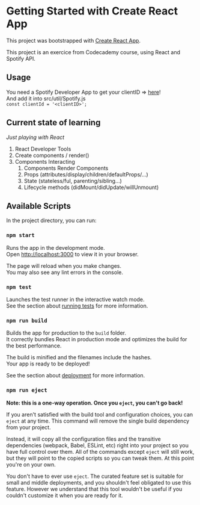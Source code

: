 # Getting Started with Create React App

This project was bootstrapped with [Create React App](https://github.com/facebook/create-react-app).

This project is an exercice from Codecademy course, using React and Spotify API.

## Usage

You need a Spotify Developer App to get your clientID => [here](https://developer.spotify.com/dashboard/applications?target=_blank)!\
And add it into src/util/Spotify.js\
`const clientId = '<clientID>';`

## Current state of learning
*Just playing with React*

1. React Developer Tools
2. Create components / render()
3. Components Interacting
    1. Components Render Components
    2. Props (attributes/display/children/defaultProps/...)
    3. State (stateless/ful, parenting/sibling...)
    4. Lifecycle methods (didMount/didUpdate/willUnmount)


## Available Scripts

In the project directory, you can run:

### `npm start`

Runs the app in the development mode.\
Open [http://localhost:3000](http://localhost:3000) to view it in your browser.

The page will reload when you make changes.\
You may also see any lint errors in the console.

### `npm test`

Launches the test runner in the interactive watch mode.\
See the section about [running tests](https://facebook.github.io/create-react-app/docs/running-tests) for more information.

### `npm run build`

Builds the app for production to the `build` folder.\
It correctly bundles React in production mode and optimizes the build for the best performance.

The build is minified and the filenames include the hashes.\
Your app is ready to be deployed!

See the section about [deployment](https://facebook.github.io/create-react-app/docs/deployment) for more information.

### `npm run eject`

**Note: this is a one-way operation. Once you `eject`, you can't go back!**

If you aren't satisfied with the build tool and configuration choices, you can `eject` at any time. This command will remove the single build dependency from your project.

Instead, it will copy all the configuration files and the transitive dependencies (webpack, Babel, ESLint, etc) right into your project so you have full control over them. All of the commands except `eject` will still work, but they will point to the copied scripts so you can tweak them. At this point you're on your own.

You don't have to ever use `eject`. The curated feature set is suitable for small and middle deployments, and you shouldn't feel obligated to use this feature. However we understand that this tool wouldn't be useful if you couldn't customize it when you are ready for it.
